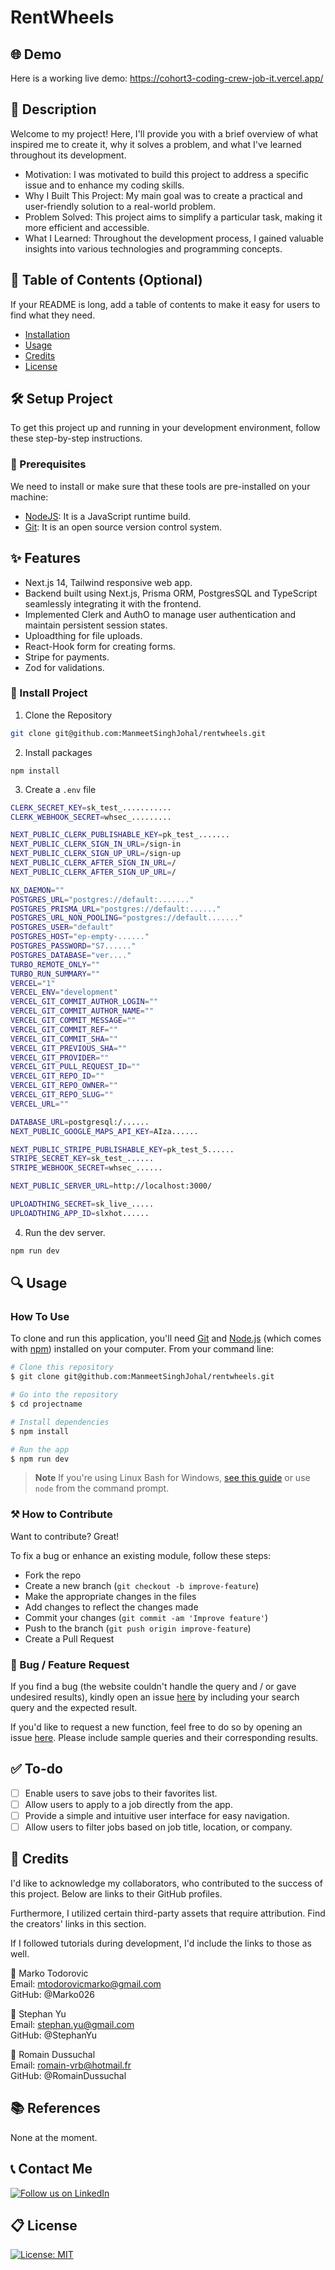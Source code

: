 # RentWheels

## 🌐 Demo
Here is a working live demo:  https://cohort3-coding-crew-job-it.vercel.app/

## 📝 Description
Welcome to my project! Here, I'll provide you with a brief overview of what inspired me to create it, why it solves a problem, and what I've learned throughout its development.
- Motivation: I was motivated to build this project to address a specific issue and to enhance my coding skills.
- Why I Built This Project: My main goal was to create a practical and user-friendly solution to a real-world problem.
- Problem Solved: This project aims to simplify a particular task, making it more efficient and accessible.
- What I Learned: Throughout the development process, I gained valuable insights into various technologies and programming concepts.


## 📖 Table of Contents (Optional)
If your README is long, add a table of contents to make it easy for users to find what they need.

- [Installation](#installation)
- [Usage](#usage)
- [Credits](#credits)
- [License](#license)

## 🛠️ Setup Project
To get this project up and running in your development environment, follow these step-by-step instructions.

### 🍴 Prerequisites

We need to install or make sure that these tools are pre-installed on your machine:

- [NodeJS](https://nodejs.org/en/download/): It is a JavaScript runtime build. 
- [Git](https://git-scm.com/downloads): It is an open source version control system. 

## ✨ Features

- Next.js 14, Tailwind responsive web app.
- Backend built using Next.js, Prisma ORM, PostgresSQL and TypeScript seamlessly integrating it with the frontend.
- Implemented Clerk and AuthO to manage user authentication and maintain persistent session states.
- Uploadthing for file uploads.
- React-Hook form for creating forms.
- Stripe for payments.
- Zod for validations.

### 🚀 Install Project

1. Clone the Repository

```bash
git clone git@github.com:ManmeetSinghJohal/rentwheels.git
```

2. Install packages

```
npm install
```

3. Create a `.env` file 

```bash
CLERK_SECRET_KEY=sk_test_...........
CLERK_WEBHOOK_SECRET=whsec_.........

NEXT_PUBLIC_CLERK_PUBLISHABLE_KEY=pk_test_.......
NEXT_PUBLIC_CLERK_SIGN_IN_URL=/sign-in
NEXT_PUBLIC_CLERK_SIGN_UP_URL=/sign-up
NEXT_PUBLIC_CLERK_AFTER_SIGN_IN_URL=/
NEXT_PUBLIC_CLERK_AFTER_SIGN_UP_URL=/ 

NX_DAEMON=""
POSTGRES_URL="postgres://default:......."
POSTGRES_PRISMA_URL="postgres://default:......"
POSTGRES_URL_NON_POOLING="postgres://default......."
POSTGRES_USER="default"
POSTGRES_HOST="ep-empty-......"
POSTGRES_PASSWORD="S7......"
POSTGRES_DATABASE="ver...."
TURBO_REMOTE_ONLY=""
TURBO_RUN_SUMMARY=""
VERCEL="1"
VERCEL_ENV="development"
VERCEL_GIT_COMMIT_AUTHOR_LOGIN=""
VERCEL_GIT_COMMIT_AUTHOR_NAME=""
VERCEL_GIT_COMMIT_MESSAGE=""
VERCEL_GIT_COMMIT_REF=""
VERCEL_GIT_COMMIT_SHA=""
VERCEL_GIT_PREVIOUS_SHA=""
VERCEL_GIT_PROVIDER=""
VERCEL_GIT_PULL_REQUEST_ID=""
VERCEL_GIT_REPO_ID=""
VERCEL_GIT_REPO_OWNER=""
VERCEL_GIT_REPO_SLUG=""
VERCEL_URL=""

DATABASE_URL=postgresql:/......
NEXT_PUBLIC_GOOGLE_MAPS_API_KEY=AIza......

NEXT_PUBLIC_STRIPE_PUBLISHABLE_KEY=pk_test_5......
STRIPE_SECRET_KEY=sk_test_......
STRIPE_WEBHOOK_SECRET=whsec_......

NEXT_PUBLIC_SERVER_URL=http://localhost:3000/

UPLOADTHING_SECRET=sk_live_.....
UPLOADTHING_APP_ID=slxhot...... 
```

4. Run the dev server.

```bash
npm run dev
```

## 🔍 Usage

### How To Use

To clone and run this application, you'll need [Git](https://git-scm.com) and [Node.js](https://nodejs.org/en/download/) (which comes with [npm](http://npmjs.com)) installed on your computer. From your command line:

```bash
# Clone this repository
$ git clone git@github.com:ManmeetSinghJohal/rentwheels.git

# Go into the repository
$ cd projectname

# Install dependencies
$ npm install

# Run the app
$ npm run dev
```

> **Note**
> If you're using Linux Bash for Windows, [see this guide](https://www.howtogeek.com/261575/how-to-run-graphical-linux-desktop-applications-from-windows-10s-bash-shell/) or use `node` from the command prompt.

### ⚒️ How to Contribute
Want to contribute? Great!

To fix a bug or enhance an existing module, follow these steps:

- Fork the repo
- Create a new branch (`git checkout -b improve-feature`)
- Make the appropriate changes in the files
- Add changes to reflect the changes made
- Commit your changes (`git commit -am 'Improve feature'`)
- Push to the branch (`git push origin improve-feature`)
- Create a Pull Request 

### 📩 Bug / Feature Request

If you find a bug (the website couldn't handle the query and / or gave undesired results), kindly open an issue [here](https://github.com/ManmeetSinghJohal/rentwheels/issues/new) by including your search query and the expected result.

If you'd like to request a new function, feel free to do so by opening an issue [here](https://github.com/ManmeetSinghJohal/rentwheels/issues/new). Please include sample queries and their corresponding results.

## ✅ To-do
- [ ] Enable users to save jobs to their favorites list.
- [ ] Allow users to apply to a job directly from the app.
- [ ] Provide a simple and intuitive user interface for easy navigation.
- [ ] Allow users to filter jobs based on job title, location, or company.

## 📜 Credits

I'd like to acknowledge my collaborators, who contributed to the success of this project. Below are links to their GitHub profiles.

Furthermore, I utilized certain third-party assets that require attribution. Find the creators' links in this section.

If I followed tutorials during development, I'd include the links to those as well.

👦 Marko Todorovic <br>
Email: mtodorovicmarko@gmail.com <br>
GitHub: @Marko026

👦 Stephan Yu  <br>
Email: stephan.yu@gmail.com <br>
GitHub: @StephanYu

👦 Romain Dussuchal  <br>
Email: romain-vrb@hotmail.fr <br>
GitHub: @RomainDussuchal


## 📚 References

None at the moment.

## 📞 Contact Me

[![Follow us on LinkedIn](https://img.shields.io/badge/LinkedIn-ManmeetSinghJohal-blue?style=flat&logo=linkedin&logoColor=b0c0c0&labelColor=363D44)](https://www.linkedin.com/in/manmeetsinghjohal/)

## 📋 License

[![License: MIT](https://img.shields.io/badge/License-MIT-yellow.svg)](https://opensource.org/licenses/MIT)
